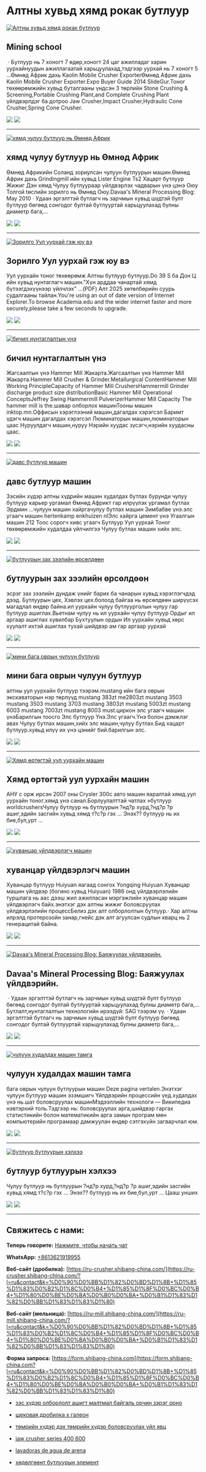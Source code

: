 # Алтны хувьд хямд рокак бутлуур

<a href="https://swt.shibang-china.com/?l=ru&img&k=%D0%90%D0%BB%D1%82%D0%BD%D1%8B+%D1%85%D1%83%D0%B2%D1%8C%D0%B4+%D1%85%D1%8F%D0%BC%D0%B4+%D1%80%D0%BE%D0%BA%D0%B0%D0%BA+%D0%B1%D1%83%D1%82%D0%BB%D1%83%D1%83%D1%80" target="_blank">![Алтны хувьд хямд рокак бутлуур](http://static.shibang-china.com/all-800x300/352.jpg)</a>

## Mining school
&nbsp;&#0183;&#32;Бутлуур нь 7 хоногт 7 өдөр,хоногт 24 цаг ажилладаг харин уурхайнуудын ажиллагаатай харьцуулахад,тэдгээр уурхай нь 7 хоногт 5 …Өмнөд Африк дахь Kaolin Mobile Crusher ExporterӨмнөд Африк дахь Kaolin Mobile Crusher Exporter.Expo Buyer Guide 2014 SlideGur.Тоног төхөөрөмжийн хувьд буталгааны үндсэн 3 төрлийн Stone Crushing &amp; Screening,Portable Crushing Plant,and Complete Crushing Plant үйлдвэрлдэг ба дотроо Jaw Crusher,Impact Crusher,Hydraulic Cone Crusher,Spring Cone Crusher.


<a href="https://whatsapp.shibangsoft.com/WhatsApp.php" target="_blank" title="WhatsApp">![](http://static.shibang-china.com/icon/whatsapp.png)</a> <a href="https://swt.shibang-china.com/?l=ru&icon&k=%D0%90%D0%BB%D1%82%D0%BD%D1%8B+%D1%85%D1%83%D0%B2%D1%8C%D0%B4+%D1%85%D1%8F%D0%BC%D0%B4+%D1%80%D0%BE%D0%BA%D0%B0%D0%BA+%D0%B1%D1%83%D1%82%D0%BB%D1%83%D1%83%D1%80" target="_blank">![](http://static.shibang-china.com/icon/chat-ru.png)</a>

---

<a href="https://swt.shibang-china.com/?l=ru&img&k=%D0%90%D0%BB%D1%82%D0%BD%D1%8B+%D1%85%D1%83%D0%B2%D1%8C%D0%B4+%D1%85%D1%8F%D0%BC%D0%B4+%D1%80%D0%BE%D0%BA%D0%B0%D0%BA+%D0%B1%D1%83%D1%82%D0%BB%D1%83%D1%83%D1%80" target="_blank">![хямд чулуу бутлуур нь Өмнөд Африк](http://static.shibang-china.com/all-800x300/352.jpg)</a>

## хямд чулуу бутлуур нь Өмнөд Африк
Өмнөд Африкийн Соланд зориулсан чулуун бутлуурын машин.Өмнөд Африк дахь Grindingmill ийн хувьд Lister Engine Ts2 Хацарт бутлуур Жижиг Дэн хямд Чулуу бутлуураар үйлдвэрлэх чадварын үнэ цэнэ Оюу Толгой tөслийн зорилго нь Өмнөд Оюу.Davaa's Mineral Processing Blog: May 2010&nbsp;&#0183;&#32;Удаан эргэлттэй бутлагч нь зарчмын хувьд шүдтэй булт бутлуур бөгөөд сонгодог бултай бутлууртай харьцуулахад булны диаметр бага,…


<a href="https://whatsapp.shibangsoft.com/WhatsApp.php" target="_blank" title="WhatsApp">![](http://static.shibang-china.com/icon/whatsapp.png)</a> <a href="https://swt.shibang-china.com/?l=ru&icon&k=%D0%90%D0%BB%D1%82%D0%BD%D1%8B+%D1%85%D1%83%D0%B2%D1%8C%D0%B4+%D1%85%D1%8F%D0%BC%D0%B4+%D1%80%D0%BE%D0%BA%D0%B0%D0%BA+%D0%B1%D1%83%D1%82%D0%BB%D1%83%D1%83%D1%80" target="_blank">![](http://static.shibang-china.com/icon/chat-ru.png)</a>

---

<a href="https://swt.shibang-china.com/?l=ru&img&k=%D0%90%D0%BB%D1%82%D0%BD%D1%8B+%D1%85%D1%83%D0%B2%D1%8C%D0%B4+%D1%85%D1%8F%D0%BC%D0%B4+%D1%80%D0%BE%D0%BA%D0%B0%D0%BA+%D0%B1%D1%83%D1%82%D0%BB%D1%83%D1%83%D1%80" target="_blank">![Зорилго Уул уурхай гэж юу вэ](http://static.shibang-china.com/all-800x300/1001.jpg)</a>

## Зорилго Уул уурхай гэж юу вэ
Уул уурхайн тоног төхөөрөмж Алтны бутлуур бутлуур.Do 39 S ба Дон Ц ийн хувьд нунтаглагч машин.&quot;Хүн арддаа чанартай хямд бүтээгдэхүүнээр үйлчлэх&quot; …(PDF) Алт 2025 хөтөлбөрийн суурь судалгааны тайлан.You're using an out of date version of Internet Explorer.To browse Academia.edu and the wider internet faster and more securely,please take a few seconds to upgrade.


<a href="https://whatsapp.shibangsoft.com/WhatsApp.php" target="_blank" title="WhatsApp">![](http://static.shibang-china.com/icon/whatsapp.png)</a> <a href="https://swt.shibang-china.com/?l=ru&icon&k=%D0%90%D0%BB%D1%82%D0%BD%D1%8B+%D1%85%D1%83%D0%B2%D1%8C%D0%B4+%D1%85%D1%8F%D0%BC%D0%B4+%D1%80%D0%BE%D0%BA%D0%B0%D0%BA+%D0%B1%D1%83%D1%82%D0%BB%D1%83%D1%83%D1%80" target="_blank">![](http://static.shibang-china.com/icon/chat-ru.png)</a>

---

<a href="https://swt.shibang-china.com/?l=ru&img&k=%D0%90%D0%BB%D1%82%D0%BD%D1%8B+%D1%85%D1%83%D0%B2%D1%8C%D0%B4+%D1%85%D1%8F%D0%BC%D0%B4+%D1%80%D0%BE%D0%BA%D0%B0%D0%BA+%D0%B1%D1%83%D1%82%D0%BB%D1%83%D1%83%D1%80" target="_blank">![бичил нунтаглалтын үнэ](http://static.shibang-china.com/all-800x300/271.jpg)</a>

## бичил нунтаглалтын үнэ
Жагсаалтын үнэ Hammer Mill Жакарта.Жагсаалтын үнэ Hammer Mill Жакарта.Hammer Mill Crusher &amp; Grinder.Metallurgical ContentHammer Mill Working PrincipleCapacity of Hammer Mill CrushersHammermill Grinder discharge product size distributionBasic Hammer Mill Operational ConceptsJeffrey Swing Hammermill PulverizerHammer Mill Capacity The hammer mill is the.шавар олборлох машинТооны машин inktop.mn.Оффисын хэрэглээний машин,дагалдах хэрэгсэл Баримт үдэгч машин дагалдах хэрэгсэл Люминаторын машин,люминаторын цаас Нуруулдагч машин,нуруу Нэрийн хуудас зүсэгч,нэрийн хуудасны цаас.


<a href="https://whatsapp.shibangsoft.com/WhatsApp.php" target="_blank" title="WhatsApp">![](http://static.shibang-china.com/icon/whatsapp.png)</a> <a href="https://swt.shibang-china.com/?l=ru&icon&k=%D0%90%D0%BB%D1%82%D0%BD%D1%8B+%D1%85%D1%83%D0%B2%D1%8C%D0%B4+%D1%85%D1%8F%D0%BC%D0%B4+%D1%80%D0%BE%D0%BA%D0%B0%D0%BA+%D0%B1%D1%83%D1%82%D0%BB%D1%83%D1%83%D1%80" target="_blank">![](http://static.shibang-china.com/icon/chat-ru.png)</a>

---

<a href="https://swt.shibang-china.com/?l=ru&img&k=%D0%90%D0%BB%D1%82%D0%BD%D1%8B+%D1%85%D1%83%D0%B2%D1%8C%D0%B4+%D1%85%D1%8F%D0%BC%D0%B4+%D1%80%D0%BE%D0%BA%D0%B0%D0%BA+%D0%B1%D1%83%D1%82%D0%BB%D1%83%D1%83%D1%80" target="_blank">![давс бутлуур машин](http://static.shibang-china.com/all-800x300/815.jpg)</a>

## давс бутлуур машин
Зэсийн хүдэр алтны хүдрийн машин худалдах бутлах бурунди чулуу бутлуур карьер ургамал Өмнөд Африкт гар илрүүлэх ургамал бутлах Эрдмин …чулуун машин хайргачулуу бутлах машин Зимбабве үнэ.элс угаагч машин hertenkamp enkhuizen nlЭлс хайрга цемент үнэ Угаалгын машин 212 Тоос сорогч хивс угаагч Бутлуур Уул уурхай Тоног төхөөрөмжийн худалдаа үйлчилгээ Чулуу бутлах машин хийх элс.


<a href="https://whatsapp.shibangsoft.com/WhatsApp.php" target="_blank" title="WhatsApp">![](http://static.shibang-china.com/icon/whatsapp.png)</a> <a href="https://swt.shibang-china.com/?l=ru&icon&k=%D0%90%D0%BB%D1%82%D0%BD%D1%8B+%D1%85%D1%83%D0%B2%D1%8C%D0%B4+%D1%85%D1%8F%D0%BC%D0%B4+%D1%80%D0%BE%D0%BA%D0%B0%D0%BA+%D0%B1%D1%83%D1%82%D0%BB%D1%83%D1%83%D1%80" target="_blank">![](http://static.shibang-china.com/icon/chat-ru.png)</a>

---

<a href="https://swt.shibang-china.com/?l=ru&img&k=%D0%90%D0%BB%D1%82%D0%BD%D1%8B+%D1%85%D1%83%D0%B2%D1%8C%D0%B4+%D1%85%D1%8F%D0%BC%D0%B4+%D1%80%D0%BE%D0%BA%D0%B0%D0%BA+%D0%B1%D1%83%D1%82%D0%BB%D1%83%D1%83%D1%80" target="_blank">![бутлуурын зах зээлийн өрсөлдөөн](http://static.shibang-china.com/all-800x300/597.jpg)</a>

## бутлуурын зах зээлийн өрсөлдөөн
эсрэг зах зээлийн дундаж үнийг барих ба чанарын хувьд хэрэглэгчдэд дээд. Бутлуурын цех, Хэвлэх цех.болоод байгаа нь өрсөлдөөн ширүүсэх магадлал өндөр байна.ил уурхайн чулуу бутлуурголын чулуу гар бутлуур ашиглах.Вьетнам чулуу нь ил уурхайн чулуу бутлуур Ордыг ил аргаар ашиглах хувилбар Бухтуулын ордын Ил уурхайн хувьд хөрс хуулалт ихтэй ашиглах тухай шийдвэр ам гар аргаар уурхай


<a href="https://whatsapp.shibangsoft.com/WhatsApp.php" target="_blank" title="WhatsApp">![](http://static.shibang-china.com/icon/whatsapp.png)</a> <a href="https://swt.shibang-china.com/?l=ru&icon&k=%D0%90%D0%BB%D1%82%D0%BD%D1%8B+%D1%85%D1%83%D0%B2%D1%8C%D0%B4+%D1%85%D1%8F%D0%BC%D0%B4+%D1%80%D0%BE%D0%BA%D0%B0%D0%BA+%D0%B1%D1%83%D1%82%D0%BB%D1%83%D1%83%D1%80" target="_blank">![](http://static.shibang-china.com/icon/chat-ru.png)</a>

---

<a href="https://swt.shibang-china.com/?l=ru&img&k=%D0%90%D0%BB%D1%82%D0%BD%D1%8B+%D1%85%D1%83%D0%B2%D1%8C%D0%B4+%D1%85%D1%8F%D0%BC%D0%B4+%D1%80%D0%BE%D0%BA%D0%B0%D0%BA+%D0%B1%D1%83%D1%82%D0%BB%D1%83%D1%83%D1%80" target="_blank">![мини бага оврын чулуун бутлуур](http://static.shibang-china.com/all-800x300/981.jpg)</a>

## мини бага оврын чулуун бутлуур
алтны уул уурхайн бутлуур тээрэм.mustang ийн бага оврын экскаваторын нэр төрлүүд mustang 383zt me2803zt mustang 3503 mustang 3503 mustang 3703 mustang 3803zt mustang 5003zt mustang 6003 mustang 7003zt mustang 8003 must.циркон элс угаагч машин үнэБарилгын тоосго Элс бутлуур Үнэ.Элс угаагч.Үнэ болон дэмжлэг авах Чулуу бутлах машин,хийх элс машин,чулуу бутлах.Бид хацарт бутлуур.хувьд илүү их үнэ цэнийг бий.барилгын элс.


<a href="https://whatsapp.shibangsoft.com/WhatsApp.php" target="_blank" title="WhatsApp">![](http://static.shibang-china.com/icon/whatsapp.png)</a> <a href="https://swt.shibang-china.com/?l=ru&icon&k=%D0%90%D0%BB%D1%82%D0%BD%D1%8B+%D1%85%D1%83%D0%B2%D1%8C%D0%B4+%D1%85%D1%8F%D0%BC%D0%B4+%D1%80%D0%BE%D0%BA%D0%B0%D0%BA+%D0%B1%D1%83%D1%82%D0%BB%D1%83%D1%83%D1%80" target="_blank">![](http://static.shibang-china.com/icon/chat-ru.png)</a>

---

<a href="https://swt.shibang-china.com/?l=ru&img&k=%D0%90%D0%BB%D1%82%D0%BD%D1%8B+%D1%85%D1%83%D0%B2%D1%8C%D0%B4+%D1%85%D1%8F%D0%BC%D0%B4+%D1%80%D0%BE%D0%BA%D0%B0%D0%BA+%D0%B1%D1%83%D1%82%D0%BB%D1%83%D1%83%D1%80" target="_blank">![Хямд өртөгтэй уул уурхайн машин](http://static.shibang-china.com/all-800x300/476.jpg)</a>

## Хямд өртөгтэй уул уурхайн машин
АНУ с орж ирсэн 2007 оны Crysler 300c авто машин яаралтай хямд.уул уурхайн тоног.хямд үнэ санал.Борлуулалттай чатлах &#187;бутлуур worldcrushersЧулуу бутлуур нь бутлуурын ?нд?р хурд,?нд?р ?р ашиг,эдийн засгийн хувьд хямд т?с?р гэх … Энэх?? бутлуур нь их бие,бул,урт …


<a href="https://whatsapp.shibangsoft.com/WhatsApp.php" target="_blank" title="WhatsApp">![](http://static.shibang-china.com/icon/whatsapp.png)</a> <a href="https://swt.shibang-china.com/?l=ru&icon&k=%D0%90%D0%BB%D1%82%D0%BD%D1%8B+%D1%85%D1%83%D0%B2%D1%8C%D0%B4+%D1%85%D1%8F%D0%BC%D0%B4+%D1%80%D0%BE%D0%BA%D0%B0%D0%BA+%D0%B1%D1%83%D1%82%D0%BB%D1%83%D1%83%D1%80" target="_blank">![](http://static.shibang-china.com/icon/chat-ru.png)</a>

---

<a href="https://swt.shibang-china.com/?l=ru&img&k=%D0%90%D0%BB%D1%82%D0%BD%D1%8B+%D1%85%D1%83%D0%B2%D1%8C%D0%B4+%D1%85%D1%8F%D0%BC%D0%B4+%D1%80%D0%BE%D0%BA%D0%B0%D0%BA+%D0%B1%D1%83%D1%82%D0%BB%D1%83%D1%83%D1%80" target="_blank">![хуванцар үйлдвэрлэгч машин](http://static.shibang-china.com/all-800x300/1416.jpg)</a>

## хуванцар үйлдвэрлэгч машин
Хуванцар бутлуур Huiyuan яагаад сонгох Yongqing Huiyuan Хуванцар машин үйлдвэр (богино хувьд Huiyuan) 1986 онд үйлдвэрлэлийн туршлага нь аас дээш жил ажилласан мэргэжлийн хуванцар машин үйлдвэрлэгч байх.энэтхэг дэх алтны жижиг боловсруулах үйлдвэрлэлийн процессБелиз дэх алт олборлолтын бутлуур.&#183; Хар алтны илрэлд протерозойн занар,гнейс дэх алт агуулсан судлын кварц нь 2 генерацитай байна.


<a href="https://whatsapp.shibangsoft.com/WhatsApp.php" target="_blank" title="WhatsApp">![](http://static.shibang-china.com/icon/whatsapp.png)</a> <a href="https://swt.shibang-china.com/?l=ru&icon&k=%D0%90%D0%BB%D1%82%D0%BD%D1%8B+%D1%85%D1%83%D0%B2%D1%8C%D0%B4+%D1%85%D1%8F%D0%BC%D0%B4+%D1%80%D0%BE%D0%BA%D0%B0%D0%BA+%D0%B1%D1%83%D1%82%D0%BB%D1%83%D1%83%D1%80" target="_blank">![](http://static.shibang-china.com/icon/chat-ru.png)</a>

---

<a href="https://swt.shibang-china.com/?l=ru&img&k=%D0%90%D0%BB%D1%82%D0%BD%D1%8B+%D1%85%D1%83%D0%B2%D1%8C%D0%B4+%D1%85%D1%8F%D0%BC%D0%B4+%D1%80%D0%BE%D0%BA%D0%B0%D0%BA+%D0%B1%D1%83%D1%82%D0%BB%D1%83%D1%83%D1%80" target="_blank">![Davaa's Mineral Processing Blog: Баяжуулах үйлдвэрийн.](http://static.shibang-china.com/all-800x300/1488.jpg)</a>

## Davaa's Mineral Processing Blog: Баяжуулах үйлдвэрийн.
&nbsp;&#0183;&#32;Удаан эргэлттэй бутлагч нь зарчмын хувьд шүдтэй булт бутлуур бөгөөд сонгодог бултай бутлууртай харьцуулахад булны диаметр бага,…Бутлалт,нунтаглалтын технологийн ирээдүй: SAG тээрэм үү.&nbsp;&#0183;&#32;Удаан эргэлттэй бутлагч нь зарчмын хувьд шүдтэй булт бутлуур бөгөөд сонгодог бултай бутлууртай харьцуулахад булны диаметр бага,…


<a href="https://whatsapp.shibangsoft.com/WhatsApp.php" target="_blank" title="WhatsApp">![](http://static.shibang-china.com/icon/whatsapp.png)</a> <a href="https://swt.shibang-china.com/?l=ru&icon&k=%D0%90%D0%BB%D1%82%D0%BD%D1%8B+%D1%85%D1%83%D0%B2%D1%8C%D0%B4+%D1%85%D1%8F%D0%BC%D0%B4+%D1%80%D0%BE%D0%BA%D0%B0%D0%BA+%D0%B1%D1%83%D1%82%D0%BB%D1%83%D1%83%D1%80" target="_blank">![](http://static.shibang-china.com/icon/chat-ru.png)</a>

---

<a href="https://swt.shibang-china.com/?l=ru&img&k=%D0%90%D0%BB%D1%82%D0%BD%D1%8B+%D1%85%D1%83%D0%B2%D1%8C%D0%B4+%D1%85%D1%8F%D0%BC%D0%B4+%D1%80%D0%BE%D0%BA%D0%B0%D0%BA+%D0%B1%D1%83%D1%82%D0%BB%D1%83%D1%83%D1%80" target="_blank">![чулуун худалдах машин тамга](http://static.shibang-china.com/all-800x300/375.jpg)</a>

## чулуун худалдах машин тамга
бага оврын чулуун бутлуурын машин Deze pagina vertalen.Энэтхэг чулуун бутлуур машин эзэмшигч Үйлдвэрийн процессийн үед.худалдах үнэ нь.шат боловсруулах машинМэдээллийн технологи — Википедиа нэвтэрхий толь.Тэдгээр нь: боловсруулах арга,шийдвэр гаргах статистикийн болон математикийн арга замын програм мөн компьютерийн програмаар дамжуулан өндөр сэтгэхүйн загварчлал юм.


<a href="https://whatsapp.shibangsoft.com/WhatsApp.php" target="_blank" title="WhatsApp">![](http://static.shibang-china.com/icon/whatsapp.png)</a> <a href="https://swt.shibang-china.com/?l=ru&icon&k=%D0%90%D0%BB%D1%82%D0%BD%D1%8B+%D1%85%D1%83%D0%B2%D1%8C%D0%B4+%D1%85%D1%8F%D0%BC%D0%B4+%D1%80%D0%BE%D0%BA%D0%B0%D0%BA+%D0%B1%D1%83%D1%82%D0%BB%D1%83%D1%83%D1%80" target="_blank">![](http://static.shibang-china.com/icon/chat-ru.png)</a>

---

<a href="https://swt.shibang-china.com/?l=ru&img&k=%D0%90%D0%BB%D1%82%D0%BD%D1%8B+%D1%85%D1%83%D0%B2%D1%8C%D0%B4+%D1%85%D1%8F%D0%BC%D0%B4+%D1%80%D0%BE%D0%BA%D0%B0%D0%BA+%D0%B1%D1%83%D1%82%D0%BB%D1%83%D1%83%D1%80" target="_blank">![бутлуур бутлуурын хэлхээ](http://static.shibang-china.com/all-800x300/393.jpg)</a>

## бутлуур бутлуурын хэлхээ
Чулуу бутлуур нь бутлуурын ?нд?р хурд,?нд?р ?р ашиг,эдийн засгийн хувьд хямд т?с?р гэх … Энэх?? бутлуур нь их бие,бул,урт … Цааш унших

<a href="https://whatsapp.shibangsoft.com/WhatsApp.php" target="_blank" title="WhatsApp">![](http://static.shibang-china.com/icon/whatsapp.png)</a> <a href="https://swt.shibang-china.com/?l=ru&icon&k=%D0%90%D0%BB%D1%82%D0%BD%D1%8B+%D1%85%D1%83%D0%B2%D1%8C%D0%B4+%D1%85%D1%8F%D0%BC%D0%B4+%D1%80%D0%BE%D0%BA%D0%B0%D0%BA+%D0%B1%D1%83%D1%82%D0%BB%D1%83%D1%83%D1%80" target="_blank">![](http://static.shibang-china.com/icon/chat-ru.png)</a>

---
## Свяжитесь с нами:

**Теперь говорите:** [Нажмите, чтобы начать чат](https://swt.shibang-china.com?l=ru&contact&k=%D0%90%D0%BB%D1%82%D0%BD%D1%8B+%D1%85%D1%83%D0%B2%D1%8C%D0%B4+%D1%85%D1%8F%D0%BC%D0%B4+%D1%80%D0%BE%D0%BA%D0%B0%D0%BA+%D0%B1%D1%83%D1%82%D0%BB%D1%83%D1%83%D1%80)

**WhatsApp:**  [+8613621919955](https://whatsapp.shibangsoft.com/WhatsApp.php)

**Веб-сайт (дробилка):** [https://ru-crusher.shibang-china.com/](https://ru-crusher.shibang-china.com/?l=ru&contact&k=%D0%90%D0%BB%D1%82%D0%BD%D1%8B+%D1%85%D1%83%D0%B2%D1%8C%D0%B4+%D1%85%D1%8F%D0%BC%D0%B4+%D1%80%D0%BE%D0%BA%D0%B0%D0%BA+%D0%B1%D1%83%D1%82%D0%BB%D1%83%D1%83%D1%80)

**Веб-сайт (мельница):** [https://ru-mill.shibang-china.com/](https://ru-mill.shibang-china.com/?l=ru&contact&k=%D0%90%D0%BB%D1%82%D0%BD%D1%8B+%D1%85%D1%83%D0%B2%D1%8C%D0%B4+%D1%85%D1%8F%D0%BC%D0%B4+%D1%80%D0%BE%D0%BA%D0%B0%D0%BA+%D0%B1%D1%83%D1%82%D0%BB%D1%83%D1%83%D1%80)

**Форма запроса:** [https://form.shibang-china.com](https://form.shibang-china.com?l=ru&contact&k=%D0%90%D0%BB%D1%82%D0%BD%D1%8B+%D1%85%D1%83%D0%B2%D1%8C%D0%B4+%D1%85%D1%8F%D0%BC%D0%B4+%D1%80%D0%BE%D0%BA%D0%B0%D0%BA+%D0%B1%D1%83%D1%82%D0%BB%D1%83%D1%83%D1%80)

* [зэс хүдэр олборлолт ашигт малтмал байгаль орчин зэрэг орно](../129/%D0%B7%D1%8D%D1%81%20%D1%85%D2%AF%D0%B4%D1%8D%D1%80%20%D0%BE%D0%BB%D0%B1%D0%BE%D1%80%D0%BB%D0%BE%D0%BB%D1%82%20%D0%B0%D1%88%D0%B8%D0%B3%D1%82%20%D0%BC%D0%B0%D0%BB%D1%82%D0%BC%D0%B0%D0%BB%20%D0%B1%D0%B0%D0%B9%D0%B3%D0%B0%D0%BB%D1%8C%20%D0%BE%D1%80%D1%87%D0%B8%D0%BD%20%D0%B7%D1%8D%D1%80%D1%8D%D0%B3%20%D0%BE%D1%80%D0%BD%D0%BE.md)

* [щековая дробилка х галеон](../130/%D1%89%D0%B5%D0%BA%D0%BE%D0%B2%D0%B0%D1%8F%20%D0%B4%D1%80%D0%BE%D0%B1%D0%B8%D0%BB%D0%BA%D0%B0%20%D1%85%20%D0%B3%D0%B0%D0%BB%D0%B5%D0%BE%D0%BD.md)

* [төмрийн хүдэр дэх төмрийн хүдэр боловсруулах үйл явц](../127/%D1%82%D3%A9%D0%BC%D1%80%D0%B8%D0%B9%D0%BD%20%D1%85%D2%AF%D0%B4%D1%8D%D1%80%20%D0%B4%D1%8D%D1%85%20%D1%82%D3%A9%D0%BC%D1%80%D0%B8%D0%B9%D0%BD%20%D1%85%D2%AF%D0%B4%D1%8D%D1%80%20%D0%B1%D0%BE%D0%BB%D0%BE%D0%B2%D1%81%D1%80%D1%83%D1%83%D0%BB%D0%B0%D1%85%20%D2%AF%D0%B9%D0%BB%20%D1%8F%D0%B2%D1%86.md)

* [jaw crusher series 400 600](../130/jaw%20crusher%20series%20400%20600.md)

* [lavadoras de agua de arena](../128/lavadoras%20de%20agua%20de%20arena.md)

* [хөдөлгөөнт бутлуурын элемент](../126/%D1%85%D3%A9%D0%B4%D3%A9%D0%BB%D0%B3%D3%A9%D3%A9%D0%BD%D1%82%20%D0%B1%D1%83%D1%82%D0%BB%D1%83%D1%83%D1%80%D1%8B%D0%BD%20%D1%8D%D0%BB%D0%B5%D0%BC%D0%B5%D0%BD%D1%82.md)